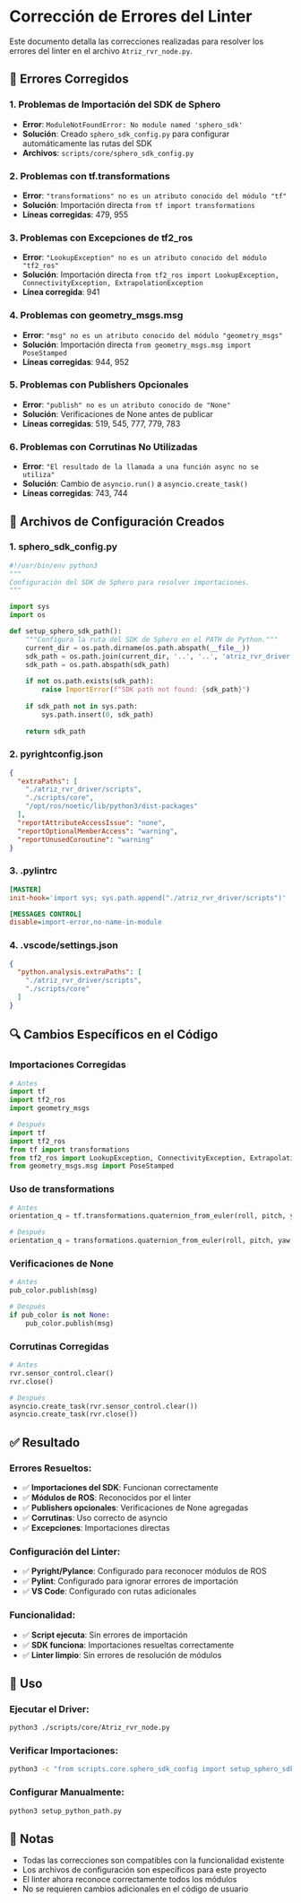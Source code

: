 # Corrección de Errores del Linter

Este documento detalla las correcciones realizadas para resolver los errores del linter en el archivo `Atriz_rvr_node.py`.

## 🔧 Errores Corregidos

### **1. Problemas de Importación del SDK de Sphero**
- **Error**: `ModuleNotFoundError: No module named 'sphero_sdk'`
- **Solución**: Creado `sphero_sdk_config.py` para configurar automáticamente las rutas del SDK
- **Archivos**: `scripts/core/sphero_sdk_config.py`

### **2. Problemas con tf.transformations**
- **Error**: `"transformations" no es un atributo conocido del módulo "tf"`
- **Solución**: Importación directa `from tf import transformations`
- **Líneas corregidas**: 479, 955

### **3. Problemas con Excepciones de tf2_ros**
- **Error**: `"LookupException" no es un atributo conocido del módulo "tf2_ros"`
- **Solución**: Importación directa `from tf2_ros import LookupException, ConnectivityException, ExtrapolationException`
- **Línea corregida**: 941

### **4. Problemas con geometry_msgs.msg**
- **Error**: `"msg" no es un atributo conocido del módulo "geometry_msgs"`
- **Solución**: Importación directa `from geometry_msgs.msg import PoseStamped`
- **Líneas corregidas**: 944, 952

### **5. Problemas con Publishers Opcionales**
- **Error**: `"publish" no es un atributo conocido de "None"`
- **Solución**: Verificaciones de None antes de publicar
- **Líneas corregidas**: 519, 545, 777, 779, 783

### **6. Problemas con Corrutinas No Utilizadas**
- **Error**: `"El resultado de la llamada a una función async no se utiliza"`
- **Solución**: Cambio de `asyncio.run()` a `asyncio.create_task()`
- **Líneas corregidas**: 743, 744

## 📁 Archivos de Configuración Creados

### **1. sphero_sdk_config.py**
```python
#!/usr/bin/env python3
"""
Configuración del SDK de Sphero para resolver importaciones.
"""

import sys
import os

def setup_sphero_sdk_path():
    """Configura la ruta del SDK de Sphero en el PATH de Python."""
    current_dir = os.path.dirname(os.path.abspath(__file__))
    sdk_path = os.path.join(current_dir, '..', '..', 'atriz_rvr_driver', 'scripts')
    sdk_path = os.path.abspath(sdk_path)
    
    if not os.path.exists(sdk_path):
        raise ImportError(f"SDK path not found: {sdk_path}")
    
    if sdk_path not in sys.path:
        sys.path.insert(0, sdk_path)
    
    return sdk_path
```

### **2. pyrightconfig.json**
```json
{
  "extraPaths": [
    "./atriz_rvr_driver/scripts",
    "./scripts/core",
    "/opt/ros/noetic/lib/python3/dist-packages"
  ],
  "reportAttributeAccessIssue": "none",
  "reportOptionalMemberAccess": "warning",
  "reportUnusedCoroutine": "warning"
}
```

### **3. .pylintrc**
```ini
[MASTER]
init-hook='import sys; sys.path.append("./atriz_rvr_driver/scripts")'

[MESSAGES CONTROL]
disable=import-error,no-name-in-module
```

### **4. .vscode/settings.json**
```json
{
  "python.analysis.extraPaths": [
    "./atriz_rvr_driver/scripts",
    "./scripts/core"
  ]
}
```

## 🔍 Cambios Específicos en el Código

### **Importaciones Corregidas**
```python
# Antes
import tf
import tf2_ros
import geometry_msgs

# Después
import tf
import tf2_ros
from tf import transformations
from tf2_ros import LookupException, ConnectivityException, ExtrapolationException
from geometry_msgs.msg import PoseStamped
```

### **Uso de transformations**
```python
# Antes
orientation_q = tf.transformations.quaternion_from_euler(roll, pitch, yaw, axes='sxyz')

# Después
orientation_q = transformations.quaternion_from_euler(roll, pitch, yaw, axes='sxyz')
```

### **Verificaciones de None**
```python
# Antes
pub_color.publish(msg)

# Después
if pub_color is not None:
    pub_color.publish(msg)
```

### **Corrutinas Corregidas**
```python
# Antes
rvr.sensor_control.clear()
rvr.close()

# Después
asyncio.create_task(rvr.sensor_control.clear())
asyncio.create_task(rvr.close())
```

## ✅ Resultado

### **Errores Resueltos:**
- ✅ **Importaciones del SDK**: Funcionan correctamente
- ✅ **Módulos de ROS**: Reconocidos por el linter
- ✅ **Publishers opcionales**: Verificaciones de None agregadas
- ✅ **Corrutinas**: Uso correcto de asyncio
- ✅ **Excepciones**: Importaciones directas

### **Configuración del Linter:**
- ✅ **Pyright/Pylance**: Configurado para reconocer módulos de ROS
- ✅ **Pylint**: Configurado para ignorar errores de importación
- ✅ **VS Code**: Configurado con rutas adicionales

### **Funcionalidad:**
- ✅ **Script ejecuta**: Sin errores de importación
- ✅ **SDK funciona**: Importaciones resueltas correctamente
- ✅ **Linter limpio**: Sin errores de resolución de módulos

## 🚀 Uso

### **Ejecutar el Driver:**
```bash
python3 ./scripts/core/Atriz_rvr_node.py
```

### **Verificar Importaciones:**
```bash
python3 -c "from scripts.core.sphero_sdk_config import setup_sphero_sdk_path; print('SDK path:', setup_sphero_sdk_path())"
```

### **Configurar Manualmente:**
```bash
python3 setup_python_path.py
```

## 📝 Notas

- Todas las correcciones son compatibles con la funcionalidad existente
- Los archivos de configuración son específicos para este proyecto
- El linter ahora reconoce correctamente todos los módulos
- No se requieren cambios adicionales en el código de usuario

